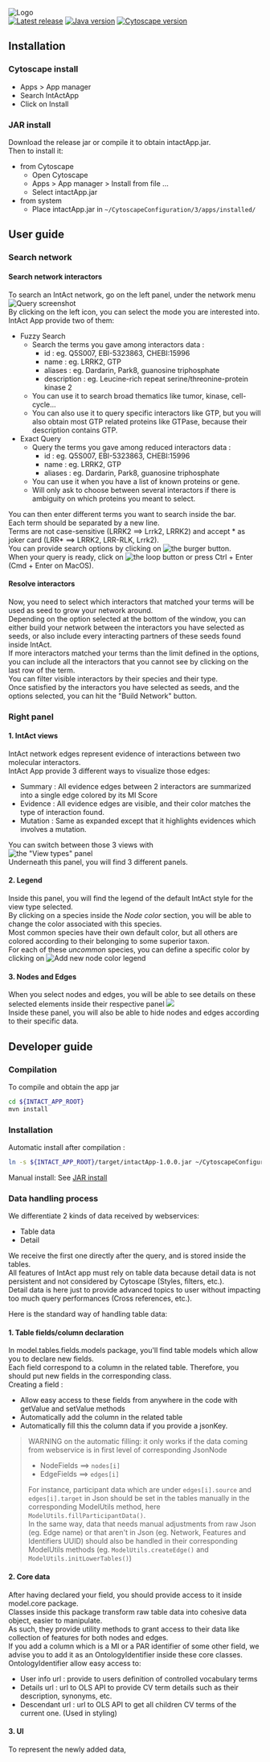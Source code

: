 ![Logo](doc/logo/Logo_Gradient_250x82.png)  
[![Latest release](https://img.shields.io/static/v1?label=release&message=1.0.0&color=blue)]()
[![Java version](https://img.shields.io/static/v1?label=java&message=11&color=blue)](https://www.oracle.com/java/technologies/javase-jdk11-downloads.html)
[![Cytoscape version](https://img.shields.io/static/v1?label=cytoscape&message=3.8&color=blue)](https://cytoscape.org/download.html)
## Installation
### Cytoscape install
- Apps > App manager
- Search IntActApp
- Click on Install

### JAR install
Download the release jar or compile it to obtain intactApp.jar.  
Then to install it:
- from Cytoscape
    - Open Cytoscape
    - Apps > App manager > Install from file ...
    - Select intactApp.jar
- from system
    - Place intactApp.jar in `~/CytoscapeConfiguration/3/apps/installed/`
      
## User guide

### Search network
#### Search network interactors
To search an IntAct network, go on the left panel, under the network menu  
![Query screenshot](doc/screenshots/QueryScreenShot.png)  
By clicking on the left icon, you can select the mode you are interested into.  
IntAct App provide two of them:
- Fuzzy Search
    - Search the terms you gave among interactors data :
        - id : eg. Q5S007, EBI-5323863, CHEBI:15996
        - name : eg. LRRK2, GTP
        - aliases : eg. Dardarin, Park8, guanosine triphosphate
        - description : eg. Leucine-rich repeat serine/threonine-protein kinase 2  
    - You can use it to search broad thematics like tumor, kinase, cell-cycle... 
    - You can also use it to query specific interactors like GTP, but you will also obtain most GTP related proteins 
    like GTPase, because their description contains GTP.  
- Exact Query
    - Query the terms you gave among reduced interactors data :
        - id : eg. Q5S007, EBI-5323863, CHEBI:15996
        - name : eg. LRRK2, GTP
        - aliases : eg. Dardarin, Park8, guanosine triphosphate
    - You can use it when you have a list of known proteins or gene. 
    - Will only ask to choose between several interactors if there is ambiguity on which proteins you meant to select.


You can then enter different terms you want to search inside the bar.  
Each term should be separated by a new line.  
Terms are not case-sensitive (LRRK2 ==> Lrrk2, LRRK2) and accept * as joker card (LRR* ==> LRRK2, LRR-RLK, Lrrk2).  
You can provide search options by clicking on ![the burger button](doc/screenshots/OptionButton.png).  
When your query is ready, click on ![the loop button](doc/screenshots/SearchButton.png) or press Ctrl + Enter (Cmd + Enter on MacOS).

#### Resolve interactors
Now, you need to select which interactors that matched your terms will be used as seed to grow your network around.  
Depending on the option selected at the bottom of the window, you can either build your network 
between the interactors you have selected as seeds, or also include every interacting partners of these seeds 
found inside IntAct.  
If more interactors matched your terms than the limit defined in the options, you can include 
all the interactors that you cannot see by clicking on the last row of the term.  
You can filter visible interactors by their species and their type.  
Once satisfied by the interactors you have selected as seeds, and the options selected, you can hit the "Build Network" button.


### Right panel
#### 1. IntAct views
IntAct network edges represent evidence of interactions between two molecular interactors.  
IntAct App provide 3 different ways to visualize those edges:
- Summary : All evidence edges between 2 interactors are summarized into a single edge colored by its MI Score
- Evidence : All evidence edges are visible, and their color matches the type of interaction found.
- Mutation : Same as expanded except that it highlights evidences which involves a mutation.

You can switch between those 3 views with   
![the "View types" panel](doc/screenshots/ViewType.png)  
Underneath this panel, you will find 3 different panels.
#### 2. Legend
Inside this panel, you will find the legend of the default IntAct style for the view type selected.  
By clicking on a species inside the _Node color_ section, you will be able to change the color associated with this species.  
Most common species have their own default color, but all others are colored according to their belonging to some superior taxon.  
For each of these _uncommon_ species, you can define a specific color by clicking on ![Add new node color legend](doc/screenshots/AddColor.png)
#### 3. Nodes and Edges
When you select nodes and edges, you will be able to see details on these selected elements inside their respective panel
![](doc/screenshots/LegendNodesEdges.png)  
Inside these panel, you will also be able to hide nodes and edges according to their specific data.

## Developer guide
### Compilation
To compile and obtain the app jar 
```bash
cd ${INTACT_APP_ROOT}
mvn install
```

### Installation
Automatic install after compilation :
```bash
ln -s ${INTACT_APP_ROOT}/target/intactApp-1.0.0.jar ~/CytoscapeConfiguration/3/apps/installed/intactApp.jar
```
Manual install: See [JAR install](#jar-install)

        
### Data handling process
We differentiate 2 kinds of data received by webservices: 

- Table data
- Detail  

We receive the first one directly after the query, and is stored inside the tables.  
All features of IntAct app must rely on table data because detail data is not persistent and not considered by Cytoscape (Styles, filters, etc.).  
Detail data is here just to provide advanced topics to user without impacting too much query performances (Cross references, etc.).   

Here is the standard way of handling table data:

#### 1. Table fields/column declaration

In model.tables.fields.models package, you'll find table models which allow you to declare new fields.  
Each field correspond to a column in the related table. Therefore, you should put new fields in the corresponding class.  
Creating a field :

- Allow easy access to these fields from anywhere in the code with getValue and setValue methods
- Automatically add the column in the related table 
- Automatically fill this the column data if you provide a jsonKey.

> WARNING on the automatic filling: it only works if the data coming from webservice is in first level of corresponding JsonNode
>
> - NodeFields ==> `nodes[i]`
> - EdgeFields ==> `edges[i]`
>
> For instance, participant data which are under `edges[i].source` and `edges[i].target` in Json should be set in the tables
> manually in the corresponding ModelUtils method, here `ModelUtils.fillParticipantData()`.  
> In the same way, data that needs manual adjustments from raw Json (eg. Edge name) or that aren't in Json (eg. Network, Features and Identifiers UUID)
> should also be handled in their corresponding ModelUtils methods (eg. `ModelUtils.createEdge()` and `ModelUtils.initLowerTables()`)

#### 2. Core data 

After having declared your field, you should provide access to it inside model.core package.   
Classes inside this package transform raw table data into cohesive data object, easier to manipulate.  
As such, they provide utility methods to grant access to their data like collection of features for both nodes and edges.  
If you add a column which is a MI or a PAR identifier of some other field, we advise you to add it as an OntologyIdentifier inside these core classes.  
OntologyIdentifier allow easy access to:

- User info url : provide to users definition of controlled vocabulary terms
- Details url : url to OLS API to provide CV term details such as their description, synonyms, etc.
- Descendant url : url to OLS API to get all children CV terms of the current one. (Used in styling)

#### 3. UI

To represent the newly added data, 